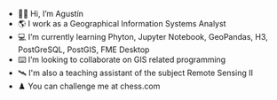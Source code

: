 - 👋🏼 Hi, I’m Agustín
- 🌎 I work as a Geographical Information Systems Analyst
- 💻 I’m currently learning Phyton, Jupyter Notebook, GeoPandas, H3, PostGreSQL, PostGIS, FME Desktop
- ⌨️ I’m looking to collaborate on GIS related programming
- 🛰️ I'm also a teaching assistant of the subject Remote Sensing II
- ♟️ You can challenge me at chess.com

<!---
agstnrdz/agstnrdz is a 🌱 special 🌱 repository because its `README.md` (this file) appears on your GitHub profile.
You can click the Preview link to take a look at your changes.
--->
